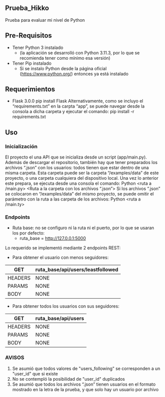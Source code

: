 ## Prueba_Hikko
Prueba para evaluar mi nivel de Python

## Pre-Requisitos
- Tener Python 3 instalado 
    - (la aplicación se desarrolló con Python 3.11.3, por lo que se recomienda tener como mínimo esa versión)
- Tener Pip instalado 
    - Si se instalo Python desde la página oficial (https://www.python.org/) entonces ya está instalado

## Requerimientos
- Flask 3.0.0
pip install Flask
Alternativamente, como se incluyo el “requirements.txt” en la carpta “app”, se puede navegar desde la consola a dicha carpeta y ejecutar el comando:
pip install -r requirements.txt

## Uso
### Inicialización 
El proyecto el una API que se inicializa desde un script (app/main.py). 
Además de descargar el repositorio, también hay que tener preparados los archivos “.json” con los usuarios: todos tienen que estar dentro de una misma carpeta. Esta carpeta puede ser la carpeta “/examples/data” de este proyecto, o una carpeta cualquiera del dispositivo local.
Una vez lo anterior este prepara, se ejecuta desde una consola el comando:
Python <ruta a /main.py> <Ruta a la carpeta con los archivos “.json”>
Si los archivos “.json” se colocaron en “/examples/data” del mismo proyecto, se puede omitir el parámetro con la ruta a las carpeta de los archivos:
Python <ruta a /main.ty>

### Endpoints
- Ruta base: no se configuro ni la ruta ni el puerto, por lo que se usaran los por defecto:
    - ruta_base = http://127.0.0.1:5000

Lo requerido se implementó mediante 2 endpoints REST:

- Para obtener el usuario con menos seguidores:

| GET | ruta_base/api/users/leastfollowed |
| ----------- | ----------- |
| HEADERS | NONE |
| PARAMS | NONE |
| BODY | NONE |

- Para obtener todos los usuarios con sus seguidores:

| GET | ruta_base/api/users |
| ----------- | ----------- |
| HEADERS | NONE |
| PARAMS | NONE |
| BODY | NONE |

### AVISOS
1. Se asumió que todos valores de "users_following" se corresponden a un "user_id" que si existe
2. No se contempló la posibilidad de "user_id" duplicados
3. Se asumió que todos los archivos “.json” tienen usuarios en el formato mostrado en la letra de la prueba, y que solo hay un usuario por archivo
